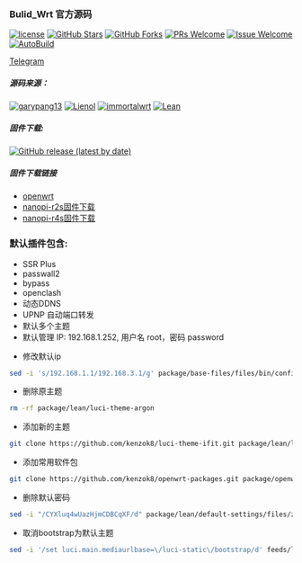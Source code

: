 ### Bulid_Wrt 官方源码
[1]: https://img.shields.io/badge/license-GPLV2-brightgreen.svg
[2]: /LICENSE
[3]: https://img.shields.io/badge/PRs-welcome-brightgreen.svg
[4]: https://github.com/kenzok78/Bulid_Wrt/pulls
[5]: https://img.shields.io/badge/Issues-welcome-brightgreen.svg
[6]: https://github.com/kenzok78/Bulid_Wrt/issues/new
[7]: https://img.shields.io/github/v/release/hyird/Action-Openwrt
[8]: https://github.com/kenzok78/Bulid_Wrt/releases
[10]: https://img.shields.io/badge/Contact-telegram-blue
[11]: https://t.me/joinchat/JjxmyRZZXJWb74I-sCrryA
[12]: https://github.com/kenzok78/Bulid_Wrt/actions/workflows/Bulid_Wrt.yml/badge.svg
[13]: https://github.com/kenzok78/Bulid_Wrt/actions

[![license][1]][2]
[![GitHub Stars](https://img.shields.io/github/stars/kenzok78/Bulid_Wrt.svg?style=flat-square&label=Stars)](https://github.com/kenzok78/Bulid_Wrt/stargazers)
[![GitHub Forks](https://img.shields.io/github/forks/kenzok78/Bulid_Wrt.svg?style=flat-square&label=Forks)](https://github.com/kenzok78/Bulid_Wrt)
[![PRs Welcome][3]][4]
[![Issue Welcome][5]][6]
[![AutoBuild][12]][13]

<a href="https://t.me/joinchat/JjxmyRZZXJWb74I-sCrryA" target="_blank">Telegram</a>

##### 源码来源：
[![garypang13](https://img.shields.io/badge/autoBuild-garypang13-red.svg?style=flat&logo=appveyor)](https://github.com/garypang13/OpenWrt)
 [![Lienol](https://img.shields.io/badge/passwall-openwrt-blueviolet.svg?style=flat&logo=appveyor)](https://github.com/xiaorouji/openwrt-passwall) 
[![immortalwrt](https://img.shields.io/badge/immortalwrt-openwrt-orange.svg?style=flat&logo=appveyor)](https://github.com/immortalwrt/immortalwrt) 
[![Lean](https://img.shields.io/badge/package-Lean-success.svg?style=flat&logo=appveyor)](https://github.com/coolsnowwolf/lede)
##### 固件下载:

[![GitHub release (latest by date)](https://img.shields.io/github/v/release/kenzok8/Bulid_Wrt?style=for-the-badge&label=固件下载)](https://github.com/kenzok8/Bulid_Wrt/releases/latest)


##### 固件下载链接

- [openwrt ](https://op.dllkids.xyz/op/firmware/Lienol/)
- [nanopi-r2s固件下载](https://op.dllkids.xyz/firmware/nanopi-r2s/)
- [nanopi-r4s固件下载](https://op.dllkids.xyz/firmware/nanopi-r4s/)

### 默认插件包含:

+ SSR Plus 
+ passwall2
+ bypass
+ openclash
+ 动态DDNS
+ UPNP 自动端口转发
+ 默认多个主题
+ 默认管理 IP: 192.168.1.252, 用户名 root，密码 password

* 修改默认ip

```bash
sed -i 's/192.168.1.1/192.168.3.1/g' package/base-files/files/bin/config_generate
```
* 删除原主题	
```bash
rm -rf package/lean/luci-theme-argon
```

* 添加新的主题
```bash
git clone https://github.com/kenzok8/luci-theme-ifit.git package/lean/luci-theme-ifit
```
* 添加常用软件包
```bash
git clone https://github.com/kenzok8/openwrt-packages.git package/openwrt-packages
```
* 删除默认密码
```bash
sed -i "/CYXluq4wUazHjmCDBCqXF/d" package/lean/default-settings/files/zzz-default-settings
```

* 取消bootstrap为默认主题	
```bash
sed -i '/set luci.main.mediaurlbase=\/luci-static\/bootstrap/d' feeds/luci/themes/luci-theme-bootstrap/root/etc/uci-defaults/30_luci-theme-bootstrap
```
